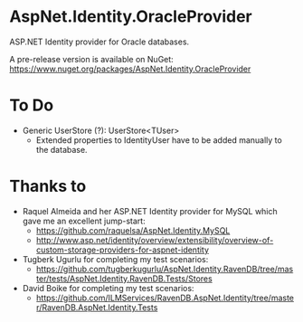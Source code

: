 AspNet.Identity.OracleProvider
==============================

ASP.NET Identity provider for Oracle databases.

A pre-release version is available on NuGet: https://www.nuget.org/packages/AspNet.Identity.OracleProvider

To Do
=====

- Generic UserStore (?): UserStore&lt;TUser&gt;
    - Extended properties to IdentityUser have to be added manually to the database.

Thanks to
=========

- Raquel Almeida and her ASP.NET Identity provider for MySQL which gave me an excellent jump-start:
    - https://github.com/raquelsa/AspNet.Identity.MySQL
    - http://www.asp.net/identity/overview/extensibility/overview-of-custom-storage-providers-for-aspnet-identity
- Tugberk Ugurlu for completing my test scenarios:
    - https://github.com/tugberkugurlu/AspNet.Identity.RavenDB/tree/master/tests/AspNet.Identity.RavenDB.Tests/Stores
- David Boike for completing my test scenarios:
    - https://github.com/ILMServices/RavenDB.AspNet.Identity/tree/master/RavenDB.AspNet.Identity.Tests
